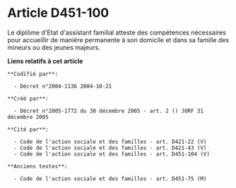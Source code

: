 # Article D451-100

Le diplôme d'Etat d'assistant familial atteste des compétences nécessaires pour accueillir de manière permanente à son
domicile et dans sa famille des mineurs ou des jeunes majeurs.

**Liens relatifs à cet article**

	**Codifié par**:

	  - Décret n°2004-1136 2004-10-21

	**Créé par**:

	  - Décret n°2005-1772 du 30 décembre 2005 - art. 2 () JORF 31 décembre 2005

	**Cité par**:

	  - Code de l'action sociale et des familles - art. D421-22 (V)
	  - Code de l'action sociale et des familles - art. D421-43 (V)
	  - Code de l'action sociale et des familles - art. D451-104 (V)

	**Anciens textes**:

	  - Code de l'action sociale et des familles - art. D451-75 (M)

